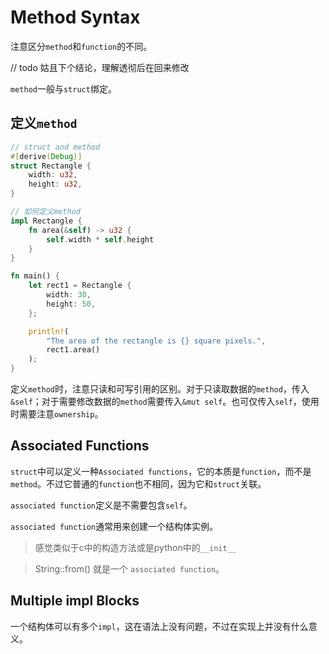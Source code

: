 # Method Syntax

注意区分`method`和`function`的不同。

// todo 姑且下个结论，理解透彻后在回来修改

`method`一般与`struct`绑定。

## 定义`method`

```rust
// struct and method
#[derive(Debug)]
struct Rectangle {
    width: u32,
    height: u32,
}

// 如何定义method
impl Rectangle {
    fn area(&self) -> u32 {
        self.width * self.height
    }
}

fn main() {
    let rect1 = Rectangle {
        width: 30,
        height: 50,
    };

    println!(
        "The area of the rectangle is {} square pixels.",
        rect1.area()
    );
}
```

定义`method`时，注意只读和可写引用的区别。对于只读取数据的`method`，传入`&self`；对于需要修改数据的`method`需要传入`&mut self`。也可仅传入`self`，使用时需要注意`ownership`。

## Associated Functions

`struct`中可以定义一种`Associated functions`，它的本质是`function`，而不是`method`。不过它普通的`function`也不相同，因为它和`struct`关联。

`associated function`定义是不需要包含`self`。

`associated function`通常用来创建一个结构体实例。

> 感觉类似于c中的构造方法或是python中的`__init__`

> String::from() 就是一个 `associated function`。


## Multiple impl Blocks

一个结构体可以有多个`impl`，这在语法上没有问题，不过在实现上并没有什么意义。
